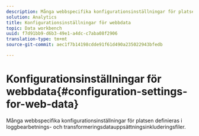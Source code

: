 ```yaml
---
description: Många webbspecifika konfigurationsinställningar för platsen definieras i loggbearbetnings- och transformeringsdatauppsättningsinkluderingsfiler.
solution: Analytics
title: Konfigurationsinställningar för webbdata
topic: Data workbench
uuid: f7d91bb9-d6b3-49e1-a4dc-c7aba08f2906
translation-type: tm+mt
source-git-commit: aec1f7b14198cdde91f61d490a235022943bfedb

---
```



# Konfigurationsinställningar för webbdata{#configuration-settings-for-web-data}

Många webbspecifika konfigurationsinställningar för platsen definieras i loggbearbetnings- och transformeringsdatauppsättningsinkluderingsfiler.

